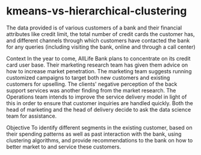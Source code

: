 # kmeans-vs-hierarchical-clustering
The data provided is of various customers of a bank and their financial attributes like credit limit, the total number of credit cards the customer has, and different channels through which customers have contacted the bank for any queries (including visiting the bank, online and through a call center)

Context
In the year to come, AllLife Bank plans to concentrate on its credit card user base.
Their marketing research team has given them advice on how to increase market penetration. The marketing team suggests running customized campaigns to target both new customers and existing customers for upselling.
The clients' negative perception of the back support services was another finding from the market research. The Operations team intends to improve the service delivery model in light of this in order to ensure that customer inquiries are handled quickly.
Both the head of marketing and the head of delivery decide to ask the data science team for assistance.

Objective
To identify different segments in the existing customer, based on their spending patterns as well as past interaction with the bank, using clustering algorithms, and provide recommendations to the bank on how to better market to and service these customers.
